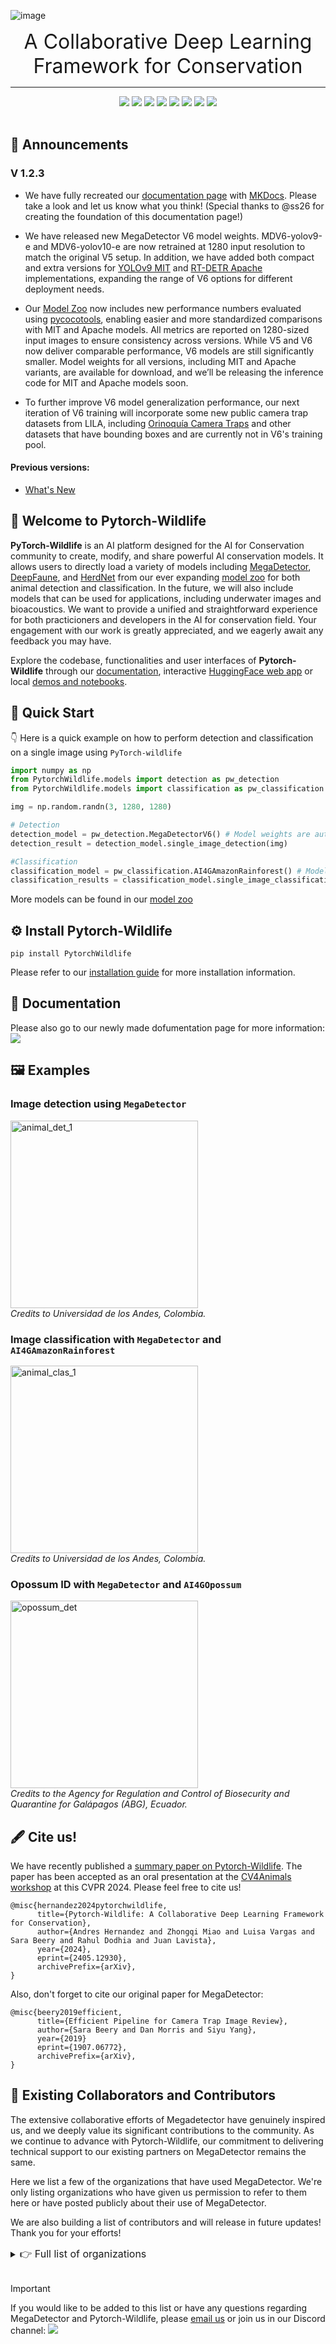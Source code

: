 ![image](https://zenodo.org/records/15376499/files/Pytorch_Banner_transparentbk.png)

<div align="center"> 
<font size="6"> A Collaborative Deep Learning Framework for Conservation </font>
<br>
<hr>
<a href="https://pypi.org/project/PytorchWildlife"><img src="https://img.shields.io/pypi/v/PytorchWildlife?color=limegreen" /></a> 
<a href="https://pypi.org/project/PytorchWildlife"><img src="https://static.pepy.tech/badge/pytorchwildlife" /></a> 
<a href="https://pypi.org/project/PytorchWildlife"><img src="https://img.shields.io/pypi/pyversions/PytorchWildlife" /></a> 
<a href="https://huggingface.co/spaces/ai-for-good-lab/pytorch-wildlife"><img src="https://img.shields.io/badge/%F0%9F%A4%97%20Hugging%20Face-Demo-blue" /></a>
<a href="https://colab.research.google.com/drive/1rjqHrTMzEHkMualr4vB55dQWCsCKMNXi?usp=sharing"><img src="https://img.shields.io/badge/Colab-Demo-blue?logo=GoogleColab" /></a>
<!-- <a href="https://colab.research.google.com/drive/16-OjFVQ6nopuP-gfqofYBBY00oIgbcr1?usp=sharing"><img src="https://img.shields.io/badge/Colab-Video detection-blue?logo=GoogleColab" /></a> -->
<a href="https://github.com/microsoft/CameraTraps/blob/main/LICENSE"><img src="https://img.shields.io/pypi/l/PytorchWildlife" /></a>
<a href="https://discord.gg/TeEVxzaYtm"><img src="https://img.shields.io/badge/any_text-Join_us!-blue?logo=discord&label=Discord" /></a>
<a href="https://microsoft.github.io/CameraTraps/"><img src="https://img.shields.io/badge/Docs-526CFE?logo=MaterialForMkDocs&logoColor=white" /></a>
<br><br>
</div>



## 📣 Announcements

### V 1.2.3

- We have fully recreated our [documentation page](https://microsoft.github.io/CameraTraps/) with [MKDocs](https://squidfunk.github.io/mkdocs-material/). Please take a look and let us know what you think! (Special thanks to @ss26 for creating the foundation of this documentation page!)  

- We have released new MegaDetector V6 model weights. MDV6-yolov9-e and MDV6-yolov10-e are now retrained at 1280 input resolution to match the original V5 setup. In addition, we have added both compact and extra versions for [YOLOv9 MIT](https://github.com/MultimediaTechLab/YOLO?tab=readme-ov-file) and [RT-DETR Apache](https://github.com/lyuwenyu/RT-DETR/tree/main) implementations, expanding the range of V6 options for different deployment needs.

- Our [Model Zoo](https://microsoft.github.io/CameraTraps/model_zoo/megadetector/) now includes new performance numbers evaluated using [pycocotools](https://pypi.org/project/pycocotools/), enabling easier and more standardized comparisons with MIT and Apache models. All metrics are reported on 1280-sized input images to ensure consistency across versions. While V5 and V6 now deliver comparable performance, V6 models are still significantly smaller. Model weights for all versions, including MIT and Apache variants, are available for download, and we’ll be releasing the inference code for MIT and Apache models soon.

- To further improve V6 model generalization performance, our next iteration of V6 training will incorporate some new public camera trap datasets from LILA, including [Orinoquía Camera Traps](https://lila.science/datasets/orinoquia-camera-traps/) and other datasets that have bounding boxes and are currently not in V6's training pool.


#### Previous versions:
- [What's New](https://microsoft.github.io/CameraTraps/releases/release_notes/)


## 👋 Welcome to Pytorch-Wildlife

**PyTorch-Wildlife** is an AI platform designed for the AI for Conservation community to create, modify, and share powerful AI conservation models. It allows users to directly load a variety of models including [MegaDetector](https://microsoft.github.io/CameraTraps/megadetector/), [DeepFaune](https://microsoft.github.io/CameraTraps/megadetector/), and [HerdNet](https://github.com/Alexandre-Delplanque/HerdNet) from our ever expanding [model zoo](https://microsoft.github.io/CameraTraps/model_zoo/megadetector/) for both animal detection and classification. In the future, we will also include models that can be used for applications, including underwater images and bioacoustics. We want to provide a unified and straightforward experience for both practicioners and developers in the AI for conservation field. Your engagement with our work is greatly appreciated, and we eagerly await any feedback you may have.

Explore the codebase, functionalities and user interfaces of **Pytorch-Wildlife** through our [documentation](https://microsoft.github.io/CameraTraps/), interactive [HuggingFace web app](https://huggingface.co/spaces/AndresHdzC/pytorch-wildlife) or local [demos and notebooks](./demo). 

## 🚀 Quick Start

👇 Here is a quick example on how to perform detection and classification on a single image using `PyTorch-wildlife`
```python
import numpy as np
from PytorchWildlife.models import detection as pw_detection
from PytorchWildlife.models import classification as pw_classification

img = np.random.randn(3, 1280, 1280)

# Detection
detection_model = pw_detection.MegaDetectorV6() # Model weights are automatically downloaded.
detection_result = detection_model.single_image_detection(img)

#Classification
classification_model = pw_classification.AI4GAmazonRainforest() # Model weights are automatically downloaded.
classification_results = classification_model.single_image_classification(img)
```
More models can be found in our [model zoo](https://microsoft.github.io/CameraTraps/model_zoo/megadetector/)

## ⚙️ Install Pytorch-Wildlife
```
pip install PytorchWildlife
```
Please refer to our [installation guide](https://microsoft.github.io/CameraTraps/installation/) for more installation information.

## 📃 Documentation
Please also go to our newly made dofumentation page for more information: [![](https://img.shields.io/badge/Docs-526CFE?logo=MaterialForMkDocs&logoColor=white)](https://microsoft.github.io/CameraTraps/)

## 🖼️ Examples

### Image detection using `MegaDetector`
<img src="https://zenodo.org/records/15376499/files/animal_det_1.JPG" alt="animal_det_1" width="300"/><br>
*Credits to Universidad de los Andes, Colombia.*

### Image classification with `MegaDetector` and `AI4GAmazonRainforest`
<img src="https://zenodo.org/records/15376499/files/animal_clas_1.png" alt="animal_clas_1" width="300"/><br>
*Credits to Universidad de los Andes, Colombia.*

### Opossum ID with `MegaDetector` and `AI4GOpossum`
<img src="https://zenodo.org/records/15376499/files/opossum_det.png" alt="opossum_det" width="300"/><br>
*Credits to the Agency for Regulation and Control of Biosecurity and Quarantine for Galápagos (ABG), Ecuador.*


## :fountain_pen: Cite us!
We have recently published a [summary paper on Pytorch-Wildlife](https://arxiv.org/abs/2405.12930). The paper has been accepted as an oral presentation at the [CV4Animals workshop](https://www.cv4animals.com/) at this CVPR 2024. Please feel free to cite us!

```
@misc{hernandez2024pytorchwildlife,
      title={Pytorch-Wildlife: A Collaborative Deep Learning Framework for Conservation}, 
      author={Andres Hernandez and Zhongqi Miao and Luisa Vargas and Sara Beery and Rahul Dodhia and Juan Lavista},
      year={2024},
      eprint={2405.12930},
      archivePrefix={arXiv},
}
```

Also, don't forget to cite our original paper for MegaDetector: 

```
@misc{beery2019efficient,
      title={Efficient Pipeline for Camera Trap Image Review},
      author={Sara Beery and Dan Morris and Siyu Yang},
      year={2019}
      eprint={1907.06772},
      archivePrefix={arXiv},
}
```

## 🤝 Existing Collaborators and Contributors

The extensive collaborative efforts of Megadetector have genuinely inspired us, and we deeply value its significant contributions to the community. As we continue to advance with Pytorch-Wildlife, our commitment to delivering technical support to our existing partners on MegaDetector remains the same.

Here we list a few of the organizations that have used MegaDetector. We're only listing organizations who have given us permission to refer to them here or have posted publicly about their use of MegaDetector.

We are also building a list of contributors and will release in future updates! Thank you for your efforts!

<details>
<summary><font size="3">👉 Full list of organizations</font></summary>

<ul>
  <li>(Newly Added) <a href="https://www.terroiko.fr/">TerrOïko</a> (<a href="https://www.terroiko.fr/ocapi">OCAPI platform</a>)</li>
  <li><a href="http://azdeq.gov/">Arizona Department of Environmental Quality</a></li>
  <li><a href="https://blackbirdenv.com/">Blackbird Environmental</a></li>
  <li><a href="https://camelotproject.org/">Camelot</a></li>
  <li><a href="https://cpawsnab.org/">Canadian Parks and Wilderness Society (CPAWS) Northern Alberta Chapter</a></li>
  <li><a href="https://conservationxlabs.com/">Conservation X Labs</a></li>
  <li><a href="https://www.czu.cz/en">Czech University of Life Sciences Prague</a></li>
  <li><a href="https://www.consult-ecologic.com/">EcoLogic Consultants Ltd.</a></li>
  <li><a href="http://www.ebd.csic.es/inicio">Estación Biológica de Doñana</a></li>
  <li><a href="https://idfg.idaho.gov/">Idaho Department of Fish and Game</a></li>
  <li><a href="https://www.islandconservation.org/">Island Conservation</a></li>
  <li><a href="https://carnivorecoexistence.info/myall-lakes-dingo-project/">Myall Lakes Dingo Project</a></li>
  <li><a href="https://pnptc.org/">Point No Point Treaty Council</a></li>
  <li><a href="https://www.ramat-hanadiv.org.il/en/">Ramat Hanadiv Nature Park</a></li>
  <li><a href="https://spea.pt/en/">SPEA (Portuguese Society for the Study of Birds)</a></li>
  <li><a href="https://www.synthetaic.com/">Synthetaic</a></li>
  <li><a href="https://taronga.org.au/">Taronga Conservation Society</a></li>
  <li><a href="https://www.nature.org/en-us/about-us/where-we-work/united-states/wyoming/">The Nature Conservancy in Wyoming</a></li>
  <li><a href="https://wildeyeconservation.org/trap-tagger-about/">TrapTagger</a></li>
  <li><a href="https://www.upperyellowstone.org/">Upper Yellowstone Watershed Group</a></li>
  <li><a href="http://www.acmelab.ca/">Applied Conservation Macro Ecology Lab</a>, University of Victoria</li>
  <li><a href="https://www.pc.gc.ca/en/pn-np/ab/banff/nature/conservation">Banff National Park Resource Conservation</a>, <a href="https://www.pc.gc.ca/en/pn-np/ab/banff/nature/conservation">Parks Canada</a></li>
  <li><a href="https://blumsteinlab.eeb.ucla.edu/">Blumstein Lab</a>, UCLA</li>
  <li><a href="https://bri.sulross.edu/">Borderlands Research Institute</a>, Sul Ross State University</li>
  <li><a href="https://www.nps.gov/care/index.htm">Capitol Reef National Park</a> / Utah Valley University</li>
  <li><a href="https://www.amnh.org/research/center-for-biodiversity-conservation">Center for Biodiversity and Conservation</a>, American Museum of Natural History</li>
  <li><a href="https://www.unsw.edu.au/research/">Centre for Ecosystem Science</a>, UNSW Sydney</li>
  <li><a href="https://crossculturalecology.net/">Cross-Cultural Ecology Lab</a>, Macquarie University</li>
  <li><a href="https://hub.dccatcount.org/">DC Cat Count</a>, led by the Humane Rescue Alliance</li>
  <li><a href="https://www.uidaho.edu/cnr/departments/fish-and-wildlife-sciences">Department of Fish and Wildlife Sciences</a>, University of Idaho</li>
  <li><a href="https://wec.ifas.ufl.edu/">Department of Wildlife Ecology and Conservation</a>, University of Florida</li>
  <li><a href="https://www.researchgate.net/lab/Fernanda-Michalski-Lab-4">Ecology and Conservation of Amazonian Vertebrates Research Group</a>, Federal University of Amapá</li>
  <li><a href="https://www.rspb.org.uk/our-work/conservation/projects/scientific-support-for-the-gola-forest-programme/">Gola Forest Programme</a>, Royal Society for the Protection of Birds (RSPB)</li>
  <li><a href="https://wildliferesearch.co.uk/group-1">Graeme Shannon's Research Group</a>, Bangor University</li>
  <li><a href="https://hamaarag.org.il/">Hamaarag</a>, The Steinhardt Museum of Natural History, Tel Aviv University</li>
  <li><a href="https://isfort.uqo.ca/">Institut des Science de la Forêt Tempérée (ISFORT)</a>, Université du Québec en Outaouais</li>
  <li><a href="https://bhlab.in/about">Lab of Dr. Bilal Habib</a>, the Wildlife Institute of India</li>
  <li><a href="https://labs.wsu.edu/dthornton/">Mammal Spatial Ecology and Conservation Lab</a>, Washington State University</li>
  <li><a href="http://mcloughlinlab.ca/lab/">McLoughlin Lab in Population Ecology</a>, University of Saskatchewan</li>
  <li><a href="https://www.fws.gov/about/region/southwest">National Wildlife Refuge System, Southwest Region</a>, U.S. Fish & Wildlife Service</li>
  <li><a href="https://nationalzoo.si.edu/news/restoring-americas-prairie">Northern Great Plains Program</a>, Smithsonian</li>
  <li><a href="https://depts.washington.edu/sefsqel/">Quantitative Ecology Lab</a>, University of Washington</li>
  <li><a href="https://www.nps.gov/samo/index.htm">Santa Monica Mountains Recreation Area</a>, National Park Service</li>
  <li><a href="https://www.zoo.org/seattlecarnivores">Seattle Urban Carnivore Project</a>, Woodland Park Zoo</li>
  <li><a href="https://www.icmbio.gov.br/parnaserradosorgaos/">Serra dos Órgãos National Park</a>, ICMBio</li>
  <li><a href="https://emammal.si.edu/snapshot-usa">Snapshot USA</a>, Smithsonian</li>
  <li><a href="https://wildlife.forestry.ubc.ca/">Wildlife Coexistence Lab</a>, University of British Columbia</li>
  <li><a href="https://www.dfw.state.or.us/wildlife/research/index.asp">Wildlife Research</a>, Oregon Department of Fish and Wildlife</li>
  <li><a href="https://www.michigan.gov/dnr/about/contact/wildlife">Wildlife Division</a>, Michigan Department of Natural Resources</li>
  <li>Department of Ecology, TU Berlin</li>
  <li>Ghost Cat Analytics</li>
  <li>Protected Areas Unit, Canadian Wildlife Service</li>
  <li><a href="https://www.utas.edu.au/natural-sciences">School of Natural Sciences</a>, University of Tasmania (<a href="https://www.utas.edu.au/about/news-and-stories/articles/2022/1204-innovative-camera-network-keeps-close-eye-on-tassie-wildlife">story</a>)</li>
  <li><a href="https://www.fws.gov/refuge/kenai">Kenai National Wildlife Refuge</a>, U.S. Fish & Wildlife Service (<a href="https://www.peninsulaclarion.com/sports/refuge-notebook-new-technology-increases-efficiency-of-refuge-cameras/">story</a>)</li>
  <li><a href="https://www.australianwildlife.org/">Australian Wildlife Conservancy</a> (<a href="https://www.australianwildlife.org/cutting-edge-technology-delivering-efficiency-gains-in-conservation/">blog</a>, <a href="https://www.australianwildlife.org/efficiency-gains-at-the-cutting-edge-of-technology/">blog</a>)</li>
  <li><a href="https://felidaefund.org/">Felidae Conservation Fund</a> (<a href="https://wildepod.org/">WildePod platform</a>) (<a href="https://abhaykashyap.com/blog/ai-powered-camera-trap-image-annotation-system/">blog post</a>)</li>
  <li><a href="https://www.abmi.ca/home.html">Alberta Biodiversity Monitoring Institute (ABMI)</a> (<a href="https://www.wildtrax.ca/">WildTrax platform</a>) (<a href="https://wildcams.ca/blog/the-abmi-visits-the-zoo/">blog post</a>)</li>
  <li><a href="http://en.shanshui.org/">Shan Shui Conservation Center</a> (<a href="https://mp.weixin.qq.com/s/iOIQF3ckj0-rEG4yJgerYw?fbclid=IwAR0alwiWbe3udIcFvqqwm7y5qgr9hZpjr871FZIa-ErGUukZ7yJ3ZhgCevs">blog post</a>) (<a href="https://mp-weixin-qq-com.translate.goog/s/iOIQF3ckj0-rEG4yJgerYw?fbclid=IwAR0alwiWbe3udIcFvqqwm7y5qgr9hZpjr871FZIa-ErGUukZ7yJ3ZhgCevs&_x_tr_sl=auto&_x_tr_tl=en&_x_tr_hl=en&_x_tr_pto=wapp">translated blog post</a>)</li>
  <li><a href="http://www.irconservancy.org/">Irvine Ranch Conservancy</a> (<a href="https://www.ocregister.com/2022/03/30/ai-software-is-helping-researchers-focus-on-learning-about-ocs-wild-animals/">story</a>)</li>
  <li><a href="https://wildlifeprotectionsolutions.org/">Wildlife Protection Solutions</a> (<a href="https://customers.microsoft.com/en-us/story/1384184517929343083-wildlife-protection-solutions-nonprofit-ai-for-earth">story</a>, <a href="https://www.enterpriseai.news/2023/02/20/ai-helps-wildlife-protection-solutions-safeguard-endangered-species/">story</a>)</li>
  <li><a href="https://roadecology.ucdavis.edu/">Road Ecology Center</a>, University of California, Davis (<a href="https://wildlifeobserver.net/">Wildlife Observer Network platform</a>)</li>
  <li><a href="https://www.nature.org/en-us/about-us/where-we-work/united-states/california/">The Nature Conservancy in California</a> (<a href="https://github.com/tnc-ca-geo/animl-frontend">Animl platform</a>)</li>
  <li><a href="https://science.sandiegozoo.org/">San Diego Zoo Wildlife Alliance</a> (<a href="https://github.com/conservationtechlab/animl">Animl R package</a>)</li>
</ul>

</details><br>


>[!IMPORTANT]
>If you would like to be added to this list or have any questions regarding MegaDetector and Pytorch-Wildlife, please [email us](zhongqimiao@microsoft.com) or join us in our Discord channel: [![](https://img.shields.io/badge/any_text-Join_us!-blue?logo=discord&label=PytorchWildife)](https://discord.gg/TeEVxzaYtm)

